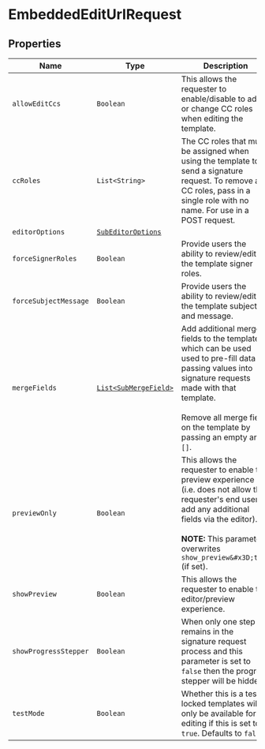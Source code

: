 

# EmbeddedEditUrlRequest



## Properties

| Name | Type | Description | Notes |
|------------ | ------------- | ------------- | -------------|
| `allowEditCcs` | ```Boolean``` |  This allows the requester to enable/disable to add or change CC roles when editing the template.  |  |
| `ccRoles` | ```List<String>``` |  The CC roles that must be assigned when using the template to send a signature request. To remove all CC roles, pass in a single role with no name. For use in a POST request.  |  |
| `editorOptions` | [```SubEditorOptions```](SubEditorOptions.md) |    |  |
| `forceSignerRoles` | ```Boolean``` |  Provide users the ability to review/edit the template signer roles.  |  |
| `forceSubjectMessage` | ```Boolean``` |  Provide users the ability to review/edit the template subject and message.  |  |
| `mergeFields` | [```List<SubMergeField>```](SubMergeField.md) |  Add additional merge fields to the template, which can be used used to pre-fill data by passing values into signature requests made with that template.<br><br>Remove all merge fields on the template by passing an empty array `[]`.  |  |
| `previewOnly` | ```Boolean``` |  This allows the requester to enable the preview experience (i.e. does not allow the requester&#39;s end user to add any additional fields via the editor).<br><br>**NOTE:** This parameter overwrites `show_preview&#x3D;true` (if set).  |  |
| `showPreview` | ```Boolean``` |  This allows the requester to enable the editor/preview experience.  |  |
| `showProgressStepper` | ```Boolean``` |  When only one step remains in the signature request process and this parameter is set to `false` then the progress stepper will be hidden.  |  |
| `testMode` | ```Boolean``` |  Whether this is a test, locked templates will only be available for editing if this is set to `true`. Defaults to `false`.  |  |



